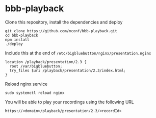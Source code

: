 # bbb-playback

Clone this repository, install the dependencies and deploy
```
git clone https://github.com/mconf/bbb-playback.git
cd bbb-playback
npm install
./deploy
```

Include this at the end of `/etc/bigbluebutton/nginx/presentation.nginx`
```
location /playback/presentation/2.3 {
  root /var/bigbluebutton;
  try_files $uri /playback/presentation/2.3/index.html;
}
```

Reload nginx service
```
sudo systemctl reload nginx
```

You will be able to play your recordings using the following URL
```
https://<domain>/playback/presentation/2.3/<recordId>
```
